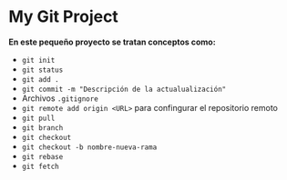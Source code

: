 # My Git Project

**En este pequeño proyecto se tratan conceptos como:**

* `git init`
* `git status`
* `git add .`
* `git commit -m "Descripción de la actualualización"`
* Archivos `.gitignore`
* `git remote add origin <URL>` para confingurar el repositorio remoto
* `git pull`
* `git branch`
* `git checkout`
* `git checkout -b nombre-nueva-rama`
* `git rebase`
* `git fetch`
